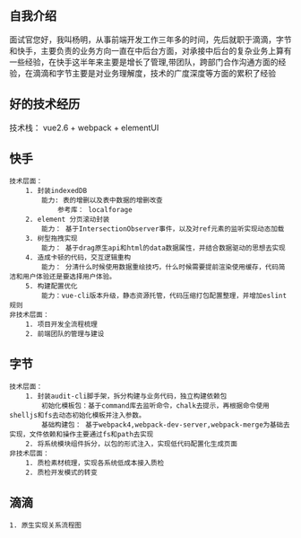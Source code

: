 ## 自我介绍
面试官您好，我叫杨明，从事前端开发工作三年多的时间，先后就职于滴滴，字节和快手，主要负责的业务方向一直在中后台方面，对承接中后台的复杂业务上算有一些经验，在快手这半年来主要是增长了管理,带团队，跨部门合作沟通方面的经验，在滴滴和字节主要是对业务理解度，技术的广度深度等方面的累积了经验

## 好的技术经历
技术栈： vue2.6 + webpack + elementUI

## 快手
    技术层面：
        1. 封装indexedDB
            能力: 表的增删以及表中数据的增删改查
                参考库： localforage
        2. element 分页滚动封装
            能力： 基于IntersectionObserver事件，以及对ref元素的监听实现动态加载
        3. 树型拖拽实现
            能力： 基于drag原生api和html的data数据属性，并结合数据驱动的思想去实现
        4. 造成卡顿的代码，交互逻辑重构
            能力： 分清什么时候使用数据重绘技巧，什么时候需要提前渲染使用缓存，代码简洁和用户体验还是要选择用户体验。
        5. 构建配置优化
            能力：vue-cli版本升级，静态资源托管，代码压缩打包配置整理，并增加eslint规则
    非技术层面：
        1. 项目开发全流程梳理
        2. 前端团队的管理与建设

## 字节
    技术层面：
        1. 封装audit-cli脚手架，拆分构建与业务代码，独立构建依赖包
            初始化模板包：基于command库去监听命令，chalk去提示，再根据命令使用shelljs和fs去动态初始化模板并注入参数。
            基础构建包： 基于webpack4,webpack-dev-server,webpack-merge为基础去实现，文件依赖和操作主要通过fs和path去实现
        2. 将系统模块组件拆分，以包的形式注入，实现低代码配置化生成页面
    非技术层面：
        1. 质检素材梳理，实现各系统低成本接入质检
        2. 质检开发模式的转变

## 滴滴
    1. 原生实现关系流程图